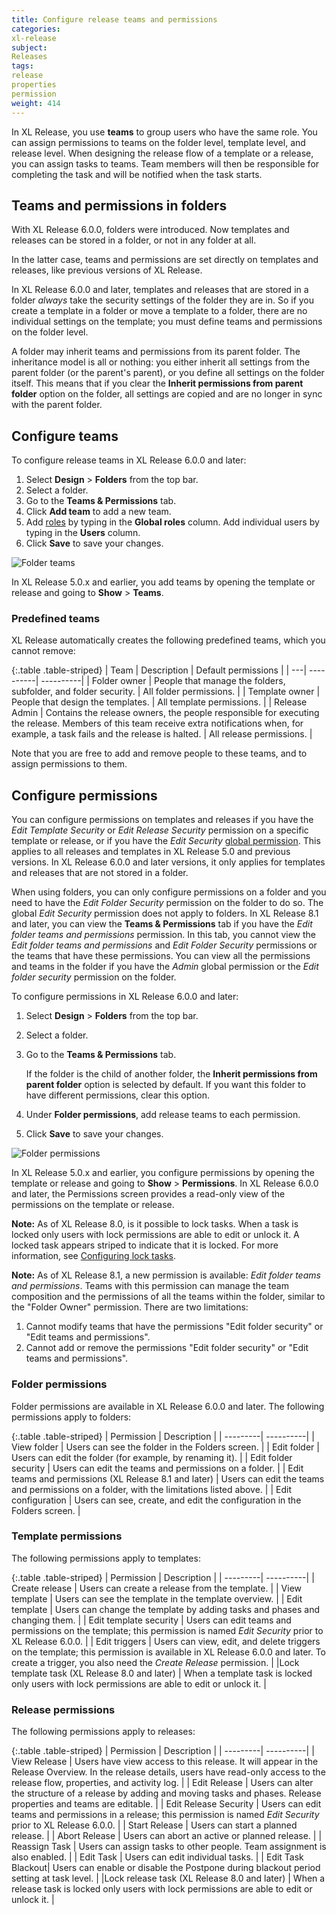 ```yaml
---
title: Configure release teams and permissions
categories:
xl-release
subject:
Releases
tags:
release
properties
permission
weight: 414
---
```


In XL Release, you use **teams** to group users who have the same role.  You can assign permissions to teams on the folder level, template level, and release level. When designing the release flow of a template or a release, you can assign tasks to teams. Team members will then be responsible for completing the task and will be notified when the task starts.

## Teams and permissions in folders

With XL Release 6.0.0, folders were introduced. Now templates and releases can be stored in a folder, or not in any folder at all.

In the latter case, teams and permissions are set directly on templates and releases, like previous versions of XL Release.

In XL Release 6.0.0 and later, templates and releases that are stored in a folder _always_ take the security settings of the folder they are in. So if you create a template in a folder or move a template to a folder, there are no individual settings on the template; you must define teams and permissions on the folder level.

A folder may inherit teams and permissions from its parent folder. The inheritance model is all or nothing: you either inherit all settings from the parent folder (or the parent's parent), or you define all settings on the folder itself. This means that if you clear the **Inherit permissions from parent folder** option on the folder, all settings are copied and are no longer in sync with the parent folder.

## Configure teams

To configure release teams in XL Release 6.0.0 and later:

1. Select **Design** > **Folders** from the top bar.
2. Select a folder.
3. Go to the **Teams & Permissions** tab.
4. Click **Add team** to add a new team.
5. Add [roles](/xl-release/how-to/configure-roles.html) by typing in the **Global roles** column. Add individual users by typing in the **Users** column.
6. Click **Save** to save your changes.

![Folder teams](../images/folder-teams.png)

In XL Release 5.0.x and earlier, you add teams by opening the template or release and going to **Show** > **Teams**.

### Predefined teams

XL Release automatically creates the following predefined teams, which you cannot remove:

{:.table .table-striped}
| Team | Description | Default permissions |
| ---| ----------| ----------|
| Folder owner | People that manage the folders, subfolder, and folder security. | All folder permissions. |
| Template owner | People that design the templates. | All template permissions. |
| Release Admin | Contains the release owners, the people responsible for executing the release. Members of this team receive extra notifications when, for example, a task fails and the release is halted. | All release permissions. |

Note that you are free to add and remove people to these teams, and to assign permissions to them.

## Configure permissions

You can configure permissions on templates and releases if you have the _Edit Template Security_ or _Edit Release Security_ permission on a specific template or release, or if you have the _Edit Security_ [global permission](/xl-release/how-to/configure-permissions.html). This applies to all releases and templates in XL Release 5.0 and previous versions. In XL Release 6.0.0 and later versions, it only applies for templates and releases that are not stored in a folder.

When using folders, you can only configure permissions on a folder and you need to have the _Edit Folder Security_ permission on the folder to do so. The global _Edit Security_ permission does not apply to folders.
In XL Release 8.1 and later, you can view the **Teams & Permissions** tab if you have the _Edit folder teams and permissions_ permission. In this tab, you cannot view the _Edit folder teams and permissions_ and _Edit Folder Security_ permissions or the teams that have these permissions. 
You can view all the permissions and teams in the folder if you have the _Admin_ global permission or the _Edit folder security_ permission on the folder. 

To configure permissions in XL Release 6.0.0 and later:

1. Select **Design** > **Folders** from the top bar.
2. Select a folder.
3. Go to the **Teams & Permissions** tab.

    If the folder is the child of another folder, the **Inherit permissions from parent folder** option is selected by default. If you want this folder to have different permissions, clear this option.

4. Under **Folder permissions**, add release teams to each permission.
5. Click **Save** to save your changes.

![Folder permissions](../images/permissions-with-locks.png)

In XL Release 5.0.x and earlier, you configure permissions by opening the template or release and going to **Show** > **Permissions**. In XL Release 6.0.0 and later, the Permissions screen provides a read-only view of the permissions on the template or release.

**Note:** As of XL Release 8.0, is it possible to lock tasks. When a task is locked only users with lock permissions are able to edit or unlock it. A locked task appears striped to indicate that it is locked.  For more information, see [Configuring lock tasks](http://docs.xebialabs.com/xl-release/how-to/configure-lock-tasks.markdown).

**Note:** As of XL Release 8.1, a new permission is available: _Edit folder teams and permissions_. Teams with this permission can manage the team composition and the permissions of all the teams within the folder, similar to the "Folder Owner" permission. There are two limitations:
 1. Cannot modify teams that have the permissions "Edit folder security" or "Edit teams and permissions".
 2. Cannot add or remove the permissions "Edit folder security" or "Edit teams and permissions".

### Folder permissions

Folder permissions are available in XL Release 6.0.0 and later. The following permissions apply to folders:

{:.table .table-striped}
| Permission | Description |
| ---------| ----------|
| View folder | Users can see the folder in the Folders screen. |
| Edit folder | Users can edit the folder (for example, by renaming it). |
| Edit folder security | Users can edit the teams and permissions on a folder. |
| Edit teams and permissions (XL Release 8.1 and later) | Users can edit the teams and permissions on a folder, with the limitations listed above. |
| Edit configuration | Users can see, create, and edit the configuration in the Folders screen. |

### Template permissions

The following permissions apply to templates:

{:.table .table-striped}
| Permission | Description |
| ---------| ----------|
| Create release | Users can create a release from the template. |
| View template | Users can see the template in the template overview. |
| Edit template | Users can change the template by adding tasks and phases and changing them. |
| Edit template security | Users can edit teams and permissions on the template; this permission is named _Edit Security_ prior to XL Release 6.0.0. |
| Edit triggers | Users can view, edit, and delete triggers on the template; this permission is available in XL Release 6.0.0 and later. To create a trigger, you also need the *Create Release* permission. |
|Lock template task  (XL Release 8.0 and later) | When a template task is locked only users with lock permissions are able to edit or unlock it.   |

### Release permissions

The following permissions apply to releases:

{:.table .table-striped}
| Permission | Description |
| ---------| ----------|
| View Release | Users have view access to this release. It will appear in the Release Overview. In the release details, users have read-only access to the release flow, properties, and activity log. |
| Edit Release | Users can alter the structure of a release by adding and moving tasks and phases. Release properties and teams are editable. |
| Edit Release Security | Users can edit teams and permissions in a release; this permission is named _Edit Security_ prior to XL Release 6.0.0. |
| Start Release | Users can start a planned release. |
| Abort Release | Users can abort an active or planned release. |
| Reassign Task | Users can assign tasks to other people. Team assignment is also enabled. |
| Edit Task | Users can edit individual tasks. |
| Edit Task Blackout| Users can enable or disable the Postpone during blackout period setting at task level. |
|Lock release task  (XL Release 8.0 and later) |  When a release task is locked only users with lock permissions are able to edit or unlock it.  |
